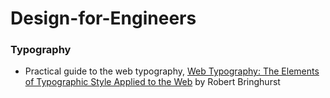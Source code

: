 # Design-for-Engineers

### Typography
* Practical guide to the web typography, [Web Typography: The Elements of Typographic Style Applied to the Web](https://webtypography.net/toc/) by Robert Bringhurst
